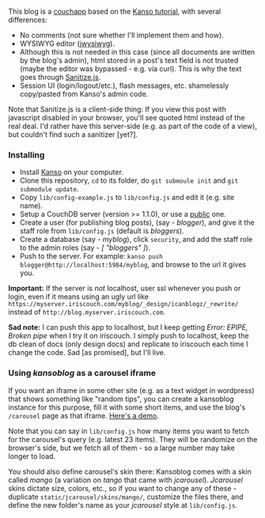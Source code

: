 This blog is a [couchapp](http://couchapp.org/) based on the [Kanso tutorial](http://kansojs.org/guides/getting_started.html), with several differences:

  * No comments (not sure whether I'll implement them and how).
  * WYSIWYG editor ([jwysiwyg](https://github.com/akzhan/jwysiwyg/)).
  * Although this is not needed in this case (since all documents are written by the blog's admin), html stored in a post's text field is not trusted (maybe the editor was bypassed - e.g. via curl). This is why the text goes through [Sanitize.js](https://github.com/gbirke/Sanitize.js).
  * Session UI (login/logout/etc.), flash messages, etc. shamelessly copy/pasted from Kanso's admin code.

Note that Sanitize.js is a client-side thing: If you view this post with javascript disabled in your browser, you'll see quoted html instead of the real deal. I'd rather have this server-side (e.g. as part of the code of a view), but couldn't find such a sanitizer [yet?].

### Installing

  * Install [Kanso](http://kansojs.org) on your computer.
  * Clone this repository, `cd` to its folder, do `git submoule init` and `git submodule update`.
  * Copy `lib/config-example.js` to `lib/config.js` and edit it (e.g. site name).
  * Setup a CouchDB server (version >= 1.1.0), or use a [public](http://iriscouch.com) one.
  * Create a user (for publishing blog posts), (say - _blogger_), and give it the staff role from `lib/config.js` (default is _bloggers_).
  * Create a database (say - _myblog_), click `security`, and add the staff role to the admin roles (say - _[ "bloggers" ]_).
  * Push to the server. For example: `kanso push blogger@http://localhost:5984/myblog`, and browse to the url it gives you. 

**Important:** If the server is _not_ localhost, user ssl whenever you push or login, even if it means using an ugly url like `https://myserver.iriscouch.com/myblog/_design/icanblogz/_rewrite/` instead of `http://blog.myserver.iriscouch.com`.

**Sad note:** I can push this app to localhost, but I keep getting _Error: EPIPE, Broken pipe_ when I try it on iriscouch. I simply push to localhost, keep the db clean of docs (only design docs) and replicate to iriscouch each time I change the code. Sad [as promised], but I'll live.

### Using _kansoblog_ as a carousel iframe

If you want an iframe in some other site (e.g. as a text widget in wordpress) that shows something like "random tips",
you can create a kansoblog instance for this purpose, fill it with some short items, and use the blog's `/carousel` page
as that iframe. [Here's a demo](http://pastehtml.com/view/b7yg29qdk.html).

Note that you can say in `lib/config.js` how many items you want to fetch for the carousel's query (e.g. latest 23 items). They will be randomize on the browser's side, but we fetch all of them - so a large number may take longer to load.

You should also define carousel's skin there: Kansoblog comes with a skin called _mango_
(a variation on _tango_ that came with _jcarousel_). _Jcarousel_ skins dictate size, colors, etc.,
so if you want to change any of these - duplicate `static/jcarousel/skins/mango/`,
customize the files there, and define the new folder's name as your _jcarousel_ style at `lib/config.js`.
